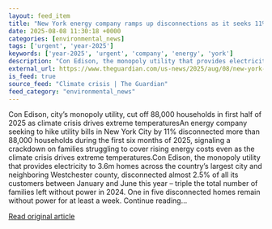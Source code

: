 ```yaml
---
layout: feed_item
title: "New York energy company ramps up disconnections as it seeks 11% price hike"
date: 2025-08-08 11:30:18 +0000
categories: [environmental_news]
tags: ['urgent', 'year-2025']
keywords: ['year-2025', 'urgent', 'company', 'energy', 'york']
description: "Con Edison, the monopoly utility that provides electricity to 3"
external_url: https://www.theguardian.com/us-news/2025/aug/08/new-york-con-edison-disconnections-climate-crisis
is_feed: true
source_feed: "Climate crisis | The Guardian"
feed_category: "environmental_news"
---
```


Con Edison, city’s monopoly utility, cut off 88,000 households in first half of 2025 as climate crisis drives extreme temperaturesAn energy company seeking to hike utility bills in New York City by 11% disconnected more than 88,000 households during the first six months of 2025, signaling a crackdown on families struggling to cover rising energy costs even as the climate crisis drives extreme temperatures.Con Edison, the monopoly utility that provides electricity to 3.6m homes across the country’s largest city and neighboring Westchester county, disconnected almost 2.5% of all its customers between January and June this year – triple the total number of families left without power in 2024. One in five disconnected homes remain without power for at least a week. Continue reading...

[Read original article](https://www.theguardian.com/us-news/2025/aug/08/new-york-con-edison-disconnections-climate-crisis)
